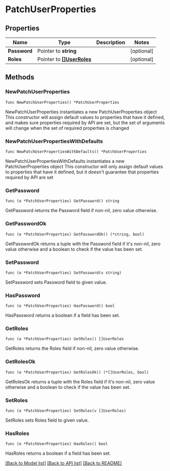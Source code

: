 # PatchUserProperties

## Properties

Name | Type | Description | Notes
------------ | ------------- | ------------- | -------------
**Password** | Pointer to **string** |  | [optional] 
**Roles** | Pointer to [**[]UserRoles**](UserRoles.md) |  | [optional] 

## Methods

### NewPatchUserProperties

`func NewPatchUserProperties() *PatchUserProperties`

NewPatchUserProperties instantiates a new PatchUserProperties object
This constructor will assign default values to properties that have it defined,
and makes sure properties required by API are set, but the set of arguments
will change when the set of required properties is changed

### NewPatchUserPropertiesWithDefaults

`func NewPatchUserPropertiesWithDefaults() *PatchUserProperties`

NewPatchUserPropertiesWithDefaults instantiates a new PatchUserProperties object
This constructor will only assign default values to properties that have it defined,
but it doesn't guarantee that properties required by API are set

### GetPassword

`func (o *PatchUserProperties) GetPassword() string`

GetPassword returns the Password field if non-nil, zero value otherwise.

### GetPasswordOk

`func (o *PatchUserProperties) GetPasswordOk() (*string, bool)`

GetPasswordOk returns a tuple with the Password field if it's non-nil, zero value otherwise
and a boolean to check if the value has been set.

### SetPassword

`func (o *PatchUserProperties) SetPassword(v string)`

SetPassword sets Password field to given value.

### HasPassword

`func (o *PatchUserProperties) HasPassword() bool`

HasPassword returns a boolean if a field has been set.

### GetRoles

`func (o *PatchUserProperties) GetRoles() []UserRoles`

GetRoles returns the Roles field if non-nil, zero value otherwise.

### GetRolesOk

`func (o *PatchUserProperties) GetRolesOk() (*[]UserRoles, bool)`

GetRolesOk returns a tuple with the Roles field if it's non-nil, zero value otherwise
and a boolean to check if the value has been set.

### SetRoles

`func (o *PatchUserProperties) SetRoles(v []UserRoles)`

SetRoles sets Roles field to given value.

### HasRoles

`func (o *PatchUserProperties) HasRoles() bool`

HasRoles returns a boolean if a field has been set.


[[Back to Model list]](../README.md#documentation-for-models) [[Back to API list]](../README.md#documentation-for-api-endpoints) [[Back to README]](../README.md)


